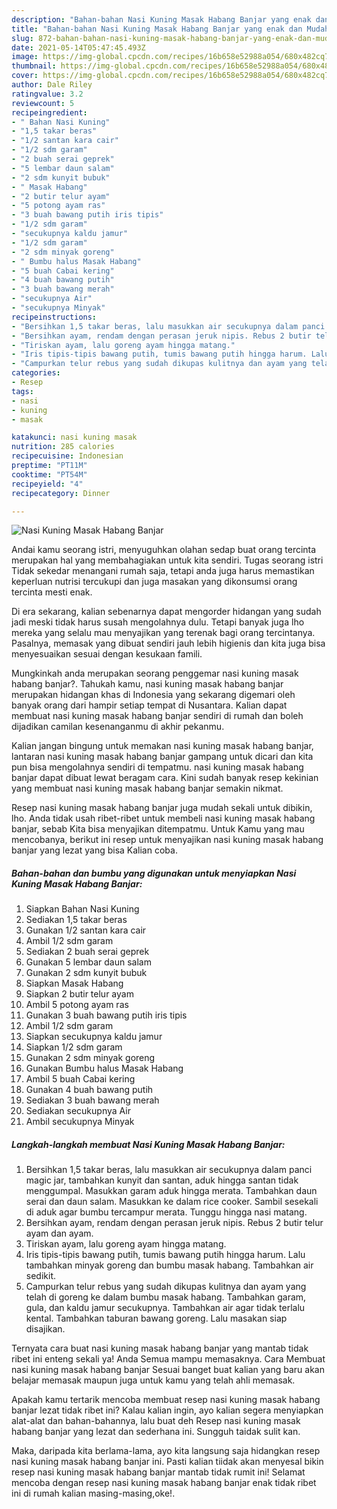 ```yaml
---
description: "Bahan-bahan Nasi Kuning Masak Habang Banjar yang enak dan Mudah Dibuat"
title: "Bahan-bahan Nasi Kuning Masak Habang Banjar yang enak dan Mudah Dibuat"
slug: 872-bahan-bahan-nasi-kuning-masak-habang-banjar-yang-enak-dan-mudah-dibuat
date: 2021-05-14T05:47:45.493Z
image: https://img-global.cpcdn.com/recipes/16b658e52988a054/680x482cq70/nasi-kuning-masak-habang-banjar-foto-resep-utama.jpg
thumbnail: https://img-global.cpcdn.com/recipes/16b658e52988a054/680x482cq70/nasi-kuning-masak-habang-banjar-foto-resep-utama.jpg
cover: https://img-global.cpcdn.com/recipes/16b658e52988a054/680x482cq70/nasi-kuning-masak-habang-banjar-foto-resep-utama.jpg
author: Dale Riley
ratingvalue: 3.2
reviewcount: 5
recipeingredient:
- " Bahan Nasi Kuning"
- "1,5 takar beras"
- "1/2 santan kara cair"
- "1/2 sdm garam"
- "2 buah serai geprek"
- "5 lembar daun salam"
- "2 sdm kunyit bubuk"
- " Masak Habang"
- "2 butir telur ayam"
- "5 potong ayam ras"
- "3 buah bawang putih iris tipis"
- "1/2 sdm garam"
- "secukupnya kaldu jamur"
- "1/2 sdm garam"
- "2 sdm minyak goreng"
- " Bumbu halus Masak Habang"
- "5 buah Cabai kering"
- "4 buah bawang putih"
- "3 buah bawang merah"
- "secukupnya Air"
- "secukupnya Minyak"
recipeinstructions:
- "Bersihkan 1,5 takar beras, lalu masukkan air secukupnya dalam panci magic jar, tambahkan kunyit dan santan, aduk hingga santan tidak menggumpal. Masukkan garam aduk hingga merata. Tambahkan daun serai dan daun salam. Masukkan ke dalam rice cooker. Sambil sesekali di aduk agar bumbu tercampur merata. Tunggu hingga nasi matang."
- "Bersihkan ayam, rendam dengan perasan jeruk nipis. Rebus 2 butir telur ayam dan ayam."
- "Tiriskan ayam, lalu goreng ayam hingga matang."
- "Iris tipis-tipis bawang putih, tumis bawang putih hingga harum. Lalu tambahkan minyak goreng dan bumbu masak habang. Tambahkan air sedikit."
- "Campurkan telur rebus yang sudah dikupas kulitnya dan ayam yang telah di goreng ke dalam bumbu masak habang. Tambahkan garam, gula, dan kaldu jamur secukupnya. Tambahkan air agar tidak terlalu kental. Tambahkan taburan bawang goreng. Lalu masakan siap disajikan."
categories:
- Resep
tags:
- nasi
- kuning
- masak

katakunci: nasi kuning masak 
nutrition: 285 calories
recipecuisine: Indonesian
preptime: "PT11M"
cooktime: "PT54M"
recipeyield: "4"
recipecategory: Dinner

---
```



![Nasi Kuning Masak Habang Banjar](https://img-global.cpcdn.com/recipes/16b658e52988a054/680x482cq70/nasi-kuning-masak-habang-banjar-foto-resep-utama.jpg)

Andai kamu seorang istri, menyuguhkan olahan sedap buat orang tercinta merupakan hal yang membahagiakan untuk kita sendiri. Tugas seorang istri Tidak sekedar menangani rumah saja, tetapi anda juga harus memastikan keperluan nutrisi tercukupi dan juga masakan yang dikonsumsi orang tercinta mesti enak.

Di era  sekarang, kalian sebenarnya dapat mengorder hidangan yang sudah jadi meski tidak harus susah mengolahnya dulu. Tetapi banyak juga lho mereka yang selalu mau menyajikan yang terenak bagi orang tercintanya. Pasalnya, memasak yang dibuat sendiri jauh lebih higienis dan kita juga bisa menyesuaikan sesuai dengan kesukaan famili. 



Mungkinkah anda merupakan seorang penggemar nasi kuning masak habang banjar?. Tahukah kamu, nasi kuning masak habang banjar merupakan hidangan khas di Indonesia yang sekarang digemari oleh banyak orang dari hampir setiap tempat di Nusantara. Kalian dapat membuat nasi kuning masak habang banjar sendiri di rumah dan boleh dijadikan camilan kesenanganmu di akhir pekanmu.

Kalian jangan bingung untuk memakan nasi kuning masak habang banjar, lantaran nasi kuning masak habang banjar gampang untuk dicari dan kita pun bisa mengolahnya sendiri di tempatmu. nasi kuning masak habang banjar dapat dibuat lewat beragam cara. Kini sudah banyak resep kekinian yang membuat nasi kuning masak habang banjar semakin nikmat.

Resep nasi kuning masak habang banjar juga mudah sekali untuk dibikin, lho. Anda tidak usah ribet-ribet untuk membeli nasi kuning masak habang banjar, sebab Kita bisa menyajikan ditempatmu. Untuk Kamu yang mau mencobanya, berikut ini resep untuk menyajikan nasi kuning masak habang banjar yang lezat yang bisa Kalian coba.

<!--inarticleads1-->

##### Bahan-bahan dan bumbu yang digunakan untuk menyiapkan Nasi Kuning Masak Habang Banjar:

1. Siapkan  Bahan Nasi Kuning
1. Sediakan 1,5 takar beras
1. Gunakan 1/2 santan kara cair
1. Ambil 1/2 sdm garam
1. Sediakan 2 buah serai geprek
1. Gunakan 5 lembar daun salam
1. Gunakan 2 sdm kunyit bubuk
1. Siapkan  Masak Habang
1. Siapkan 2 butir telur ayam
1. Ambil 5 potong ayam ras
1. Gunakan 3 buah bawang putih iris tipis
1. Ambil 1/2 sdm garam
1. Siapkan secukupnya kaldu jamur
1. Siapkan 1/2 sdm garam
1. Gunakan 2 sdm minyak goreng
1. Gunakan  Bumbu halus Masak Habang
1. Ambil 5 buah Cabai kering
1. Gunakan 4 buah bawang putih
1. Sediakan 3 buah bawang merah
1. Sediakan secukupnya Air
1. Ambil secukupnya Minyak




<!--inarticleads2-->

##### Langkah-langkah membuat Nasi Kuning Masak Habang Banjar:

1. Bersihkan 1,5 takar beras, lalu masukkan air secukupnya dalam panci magic jar, tambahkan kunyit dan santan, aduk hingga santan tidak menggumpal. Masukkan garam aduk hingga merata. Tambahkan daun serai dan daun salam. Masukkan ke dalam rice cooker. Sambil sesekali di aduk agar bumbu tercampur merata. Tunggu hingga nasi matang.
1. Bersihkan ayam, rendam dengan perasan jeruk nipis. Rebus 2 butir telur ayam dan ayam.
1. Tiriskan ayam, lalu goreng ayam hingga matang.
1. Iris tipis-tipis bawang putih, tumis bawang putih hingga harum. Lalu tambahkan minyak goreng dan bumbu masak habang. Tambahkan air sedikit.
1. Campurkan telur rebus yang sudah dikupas kulitnya dan ayam yang telah di goreng ke dalam bumbu masak habang. Tambahkan garam, gula, dan kaldu jamur secukupnya. Tambahkan air agar tidak terlalu kental. Tambahkan taburan bawang goreng. Lalu masakan siap disajikan.




Ternyata cara buat nasi kuning masak habang banjar yang mantab tidak ribet ini enteng sekali ya! Anda Semua mampu memasaknya. Cara Membuat nasi kuning masak habang banjar Sesuai banget buat kalian yang baru akan belajar memasak maupun juga untuk kamu yang telah ahli memasak.

Apakah kamu tertarik mencoba membuat resep nasi kuning masak habang banjar lezat tidak ribet ini? Kalau kalian ingin, ayo kalian segera menyiapkan alat-alat dan bahan-bahannya, lalu buat deh Resep nasi kuning masak habang banjar yang lezat dan sederhana ini. Sungguh taidak sulit kan. 

Maka, daripada kita berlama-lama, ayo kita langsung saja hidangkan resep nasi kuning masak habang banjar ini. Pasti kalian tiidak akan menyesal bikin resep nasi kuning masak habang banjar mantab tidak rumit ini! Selamat mencoba dengan resep nasi kuning masak habang banjar enak tidak ribet ini di rumah kalian masing-masing,oke!.

